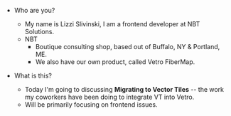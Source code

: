 * Who are you?
  - My name is Lizzi Slivinski, I am a frontend developer at NBT Solutions.
  - NBT
    + Boutique consulting shop, based out of Buffalo, NY & Portland, ME.
    + We also have our own product, called Vetro FiberMap.

* What is this?
  - Today I'm going to discussing **Migrating to Vector Tiles** -- the work my coworkers have been doing to integrate VT into Vetro.
  - Will be primarily focusing on frontend issues.

